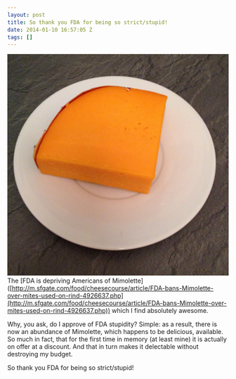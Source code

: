 ```yaml
---
layout: post
title: So thank you FDA for being so strict/stupid!
date: 2014-01-10 16:57:05 Z
tags: []
---
```

![](/media/2014/01/72879172474.jpg)
The \[FDA is depriving Americans of Mimolette\]([http://m.sfgate.com/food/cheesecourse/article/FDA-bans-Mimolette-over-mites-used-on-rind-4926637.php](http://m.sfgate.com/food/cheesecourse/article/FDA-bans-Mimolette-over-mites-used-on-rind-4926637.php)) which I find absolutely awesome.

Why, you ask, do I approve of FDA stupidity? Simple: as a result, there is now an abundance of Mimolette, which happens to be delicious, available. So much in fact, that for the first time in memory (at least mine) it is actually on offer at a discount. And that in turn makes it delectable without destroying my budget.

So thank you FDA for being so strict/stupid!
